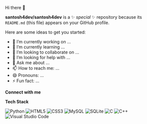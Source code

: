 Hi there 👋

**santosh4dev/santosh4dev** is a ✨ _special_ ✨ repository because its `README.md` (this file) appears on your GitHub profile.

Here are some ideas to get you started:

- 🔭 I’m currently working on ...
- 🌱 I’m currently learning ...
- 👯 I’m looking to collaborate on ...
- 🤔 I’m looking for help with ...
- 💬 Ask me about ...
- 📫 How to reach me: ...
- 😄 Pronouns: ...
- ⚡ Fun fact: ...

**Connect with me**

**Tech Stack**

![Python](https://img.shields.io/badge/python-3670A0?style=for-the-badge&logo=python&logoColor=ffdd54)        ![HTML5](https://img.shields.io/badge/html5-%23E34F26.svg?style=for-the-badge&logo=html5&logoColor=white)       ![CSS3](https://img.shields.io/badge/css3-%231572B6.svg?style=for-the-badge&logo=css3&logoColor=white)        ![MySQL](https://img.shields.io/badge/mysql-%2300f.svg?style=for-the-badge&logo=mysql&logoColor=white)        ![SQLite](https://img.shields.io/badge/sqlite-%2307405e.svg?style=for-the-badge&logo=sqlite&logoColor=white)        ![C](https://img.shields.io/badge/c-%2300599C.svg?style=for-the-badge&logo=c&logoColor=white)       ![C++](https://img.shields.io/badge/c++-%2300599C.svg?style=for-the-badge&logo=c%2B%2B&logoColor=white)       ![Visual Studio Code](https://img.shields.io/badge/Visual%20Studio%20Code-0078d7.svg?style=for-the-badge&logo=visual-studio-code&logoColor=white)
